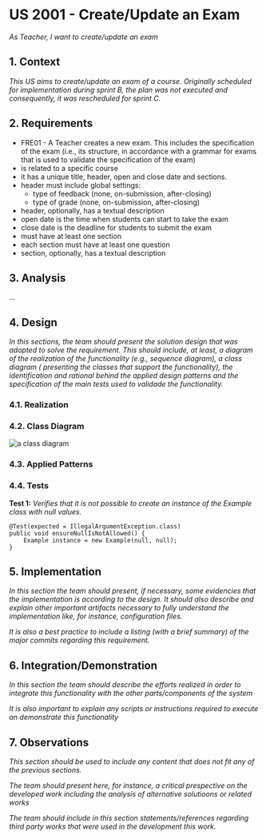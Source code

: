 # US 2001 - Create/Update an Exam

*As Teacher, I want to create/update an exam*

## 1. Context

*This US aims to create/update an exam of a course. Originally scheduled for implementation during sprint B, the plan 
was not executed and consequently, it was rescheduled for sprint C.*

## 2. Requirements

* FRE01 - A Teacher creates a new exam. This includes the specification
of the exam (i.e., its structure, in accordance with a grammar for exams that is used to
validate the specification of the exam)
* is related to a specific course
* it has a unique title, header, open and close date and sections.
* header must include global settings:
  * type of feedback (none, on-submission, after-closing)
  * type of grade (none, on-submission, after-closing)
* header, optionally, has a textual description
* open date is the time when students can start to take the exam
* close date is the deadline for students to submit the exam
* must have at least one section
* each section must have at least one question
* section, optionally, has a textual description

## 3. Analysis

...

## 4. Design

*In this sections, the team should present the solution design that was adopted to solve the requirement. This should
include, at least, a diagram of the realization of the functionality (e.g., sequence diagram), a class diagram (
presenting the classes that support the functionality), the identification and rational behind the applied design
patterns and the specification of the main tests used to validade the functionality.*

### 4.1. Realization

### 4.2. Class Diagram

![a class diagram](class-diagram-01.svg "A Class Diagram")

### 4.3. Applied Patterns

### 4.4. Tests

**Test 1:** *Verifies that it is not possible to create an instance of the Example class with null values.*

```
@Test(expected = IllegalArgumentException.class)
public void ensureNullIsNotAllowed() {
	Example instance = new Example(null, null);
}
````

## 5. Implementation

*In this section the team should present, if necessary, some evidencies that the implementation is according to the
design. It should also describe and explain other important artifacts necessary to fully understand the implementation
like, for instance, configuration files.*

*It is also a best practice to include a listing (with a brief summary) of the major commits regarding this
requirement.*

## 6. Integration/Demonstration

*In this section the team should describe the efforts realized in order to integrate this functionality with the other
parts/components of the system*

*It is also important to explain any scripts or instructions required to execute an demonstrate this functionality*

## 7. Observations

*This section should be used to include any content that does not fit any of the previous sections.*

*The team should present here, for instance, a critical prespective on the developed work including the analysis of
alternative solutioons or related works*

*The team should include in this section statements/references regarding third party works that were used in the
development this work.*